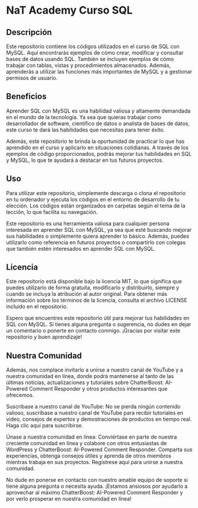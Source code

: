 # NaT Academy Curso SQL
## Descripción
Este repositorio contiene los códigos utilizados en el curso de SQL con MySQL. Aquí encontrarás ejemplos de cómo crear, modificar y consultar bases de datos usando SQL. También se incluyen ejemplos de cómo trabajar con tablas, vistas y procedimientos almacenados. Además, aprenderás a utilizar las funciones más importantes de MySQL y a gestionar permisos de usuario.

## Beneficios
Aprender SQL con MySQL es una habilidad valiosa y altamente demandada en el mundo de la tecnología. Ya sea que quieras trabajar como desarrollador de software, científico de datos o analista de bases de datos, este curso te dará las habilidades que necesitas para tener éxito.

Además, este repositorio te brinda la oportunidad de practicar lo que has aprendido en el curso y aplicarlo en situaciones cotidianas. A través de los ejemplos de código proporcionados, podrás mejorar tus habilidades en SQL y MySQL, lo que te ayudará a destacar en tus futuros proyectos.

## Uso
Para utilizar este repositorio, simplemente descarga o clona el repositorio en tu ordenador y ejecuta los códigos en el entorno de desarrollo de tu elección. Los códigos están organizados en carpetas según el tema de la lección, lo que facilita su navegación.

Este repositorio es una herramienta valiosa para cualquier persona interesada en aprender SQL con MySQL, ya sea que esté buscando mejorar sus habilidades o simplemente quiera aprender lo básico. Además, puedes utilizarlo como referencia en futuros proyectos o compartirlo con colegas que también estén interesados en aprender SQL con MySQL.

## Licencia
Este repositorio está disponible bajo la licencia MIT, lo que significa que puedes utilizarlo de forma gratuita, modificarlo y distribuirlo, siempre y cuando se incluya la atribución al autor original. Para obtener más información sobre los términos de la licencia, consulta el archivo LICENSE incluido en el repositorio.

Espero que encuentres este repositorio útil para mejorar tus habilidades en SQL con MySQL. Si tienes alguna pregunta o sugerencia, no dudes en dejar un comentario o ponerte en contacto conmigo. ¡Gracias por visitar este repositorio y buen aprendizaje!

## Nuestra Comunidad
Además, nos complace invitarlo a unirse a nuestro canal de YouTube y a nuestra comunidad en línea, donde podrá mantenerse al tanto de las últimas noticias, actualizaciones y tutoriales sobre ChatterBoost: AI-Powered Comment Responder y otros productos interesantes que ofrecemos.

Suscríbase a nuestro canal de YouTube: No se pierda ningún contenido valioso, suscríbase a nuestro canal de YouTube para recibir tutoriales en video, consejos de expertos y demostraciones de productos en tiempo real. Haga clic aquí para suscribirse.

Únase a nuestra comunidad en línea: Conviértase en parte de nuestra creciente comunidad en línea y colabore con otros entusiastas de WordPress y ChatterBoost: AI-Powered Comment Responder. Comparta sus experiencias, obtenga consejos útiles y aprenda de otros miembros mientras trabaja en sus proyectos. Regístrese aquí para unirse a nuestra comunidad.

No dude en ponerse en contacto con nuestro amable equipo de soporte si tiene alguna pregunta o necesita ayuda. ¡Estamos ansiosos por ayudarlo a aprovechar al máximo ChatterBoost: AI-Powered Comment Responder y por verlo prosperar en nuestra comunidad en línea!